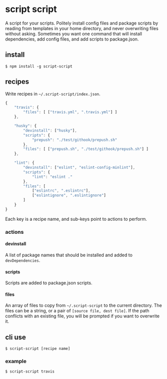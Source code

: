 # script script

A script for your scripts. Politely install config files and package scripts by reading from templates in your home directory, and never overwriting files without asking. Sometimes you want one command that will install dependencies, add config files, and add scripts to package.json.

## install

    $ npm install -g script-script

## recipes

Write recipes in `~/.script-script/index.json`. 

```js
{
    "travis": {
        "files": [ ["travis.yml", ".travis.yml"] ]
    },

    "husky": {
        "devinstall": ["husky"],
        "scripts": {
            "prepush": "./test/githook/prepush.sh"
        },
        "files": [ ["prepush.sh", "./test/githook/prepush.sh"] ]
    },

    "lint": {
        "devinstall": ["eslint", "eslint-config-minlint"],
        "scripts": {
            "lint": "eslint ."
        },
        "files": [
            ["eslintrc", ".eslintrc"],
            ["eslintignore", ".eslintignore"]
        ]
    }
}
```

Each key is a recipe name, and sub-keys point to actions to perform.

### actions

#### devinstall

A list of package names that should be installed and added to `devDependencies`.

#### scripts

Scripts are added to package.json scripts. 

#### files

An array of files to copy from `~/.script-script` to the current directory. The files can be a string, or a pair of `[source file, dest file]`. If the path conflicts with an existing file, you will be prompted if you want to overwrite it.


## cli use

    $ script-script [recipe name]

### example

    $ script-script travis


